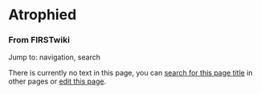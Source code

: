 # Atrophied

### From FIRSTwiki

Jump to: navigation, search

There is currently no text in this page, you can [search for this page
title](Special:Search/Atrophied "Special:Search/Atrophied" ) in
other pages or [edit this
page](http://www.firstwiki.net/index.php?title=Atrophied&action=edit
"http://www.firstwiki.net/index.php?title=Atrophied&action=edit" ).

